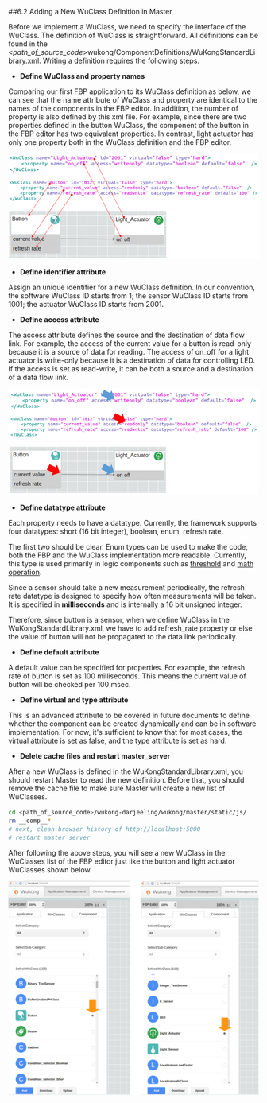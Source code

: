 ##6.2 Adding a New WuClass Definition in Master

Before we implement a WuClass, we need to specify the interface of the WuClass. The definition of WuClass is straightforward. All definitions can be found in the <*path_of_source_code*>wukong/ComponentDefinitions/WuKongStandardLibrary.xml. Writing a definition requires the following steps.  

* **Define WuClass and property names**  

 Comparing our first FBP application to its WuClass definition as below, we can see that the name attribute of WuClass and property are identical to the names of the components in the FBP editor. In addition, the number of property is also defined by this xml file. For example, since there are two properties defined in the button WuClass, the component of the button in the FBP editor has two equivalent properties. In contrast, light actuator has only one property both in the WuClass definition and the FBP editor.
  
 ![](img/name_definition.png)

* **Define identifier attribute**  

 Assign an unique identifier for a new WuClass definition. In our convention, the software WuClass ID starts from 1; the sensor WuClass ID starts from 1001; the actuator WuClass ID starts from 2001.

* **Define access attribute**  

 The access attribute defines the source and the destination of data flow link. For example, the access of the current value for a button is read-only because it is a source of data for reading. The access of on_off for a light actuator is write-only because it is a destination of data for controlling LED. If the access is set as read-write, it can be both a source and a destination of a data flow link.

 ![](img/access_definition.png)



* **Define datatype attribute**  

 Each property needs to have a datatype. Currently, the framework supports four datatypes: short (16 bit integer), boolean, enum, refresh rate. 

 The first two should be clear. Enum types can be used to make the code, both the FBP and the WuClass implementation more readable. Currently, this type is used primarily in logic components such as [threshold](https://github.com/wukong-m2m/wukong-darjeeling/blob/develop/src/lib/wkpf/c/common/native_wuclasses/wuclass_threshold_update.c) and [math operation](https://github.com/wukong-m2m/wukong-darjeeling/blob/develop/src/lib/wkpf/c/common/native_wuclasses/wuclass_math_update.c). 
 
 Since a sensor should take a new measurement periodically, the refresh rate datatype is designed to specify how often measurements will be taken. It is specified in **milliseconds** and is internally a 16 bit unsigned integer.  
 
  Therefore, since button is a sensor, when we define WuClass in the WuKongStandardLibrary.xml, we have to add refresh_rate property or else the value of button will not be propagated to the data link periodically.  

* **Define default attribute**  

 A default value can be specified for properties. For example, the refresh rate of button is set as 100 milliseconds. This means the current value of button will be checked per 100 msec.  

* **Define virtual and type attribute** 

 This is an advanced attribute to be covered in future documents to define whether the component can be created dynamically and can be in software implementation. For now, it's sufficient to know that for most cases, the virtual attribute is set as false, and the type attribute is set as hard.  
 
* **Delete cache files and restart master_server** 

 After a new WuClass is defined in the WuKongStandardLibrary.xml, you should restart  Master to read the new definition. Before that, you should remove the cache file to make sure Master will create a new list of WuClasses.

 ```bash
 cd <path_of_source_code>/wukong-darjeeling/wukong/master/static/js/    
 rm __comp__*  
 # next, clean browser history of http://localhost:5000  
 # restart master server
 ```    
 
 After following the above steps, you will see a new WuClass in the WuClasses list of the FBP editor just like the button and light actuator WuClasses shown below.

 ![](img/add_new_wuclass_definition.png)